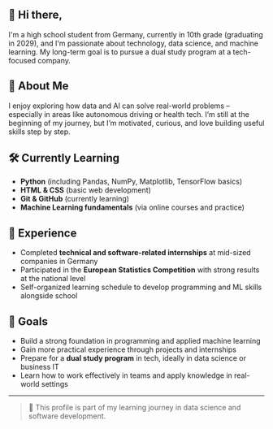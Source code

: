 ## 👋 Hi there,

I'm a high school student from Germany, currently in 10th grade (graduating in 2029), and I'm passionate about technology, data science, and machine learning. My long-term goal is to pursue a dual study program at a tech-focused company.

## 👀 About Me

I enjoy exploring how data and AI can solve real-world problems – especially in areas like autonomous driving or health tech. I’m still at the beginning of my journey, but I’m motivated, curious, and love building useful skills step by step.

## 🛠️ Currently Learning

- **Python** (including Pandas, NumPy, Matplotlib, TensorFlow basics)
- **HTML & CSS** (basic web development)
- **Git & GitHub** (currently learning)
- **Machine Learning fundamentals** (via online courses and practice)

## 🧪 Experience

- Completed **technical and software-related internships** at mid-sized companies in Germany
- Participated in the **European Statistics Competition** with strong results at the national level
- Self-organized learning schedule to develop programming and ML skills alongside school

## 🎯 Goals

- Build a strong foundation in programming and applied machine learning
- Gain more practical experience through projects and internships
- Prepare for a **dual study program** in tech, ideally in data science or business IT
- Learn how to work effectively in teams and apply knowledge in real-world settings

---

> 📌 This profile is part of my learning journey in data science and software development.
